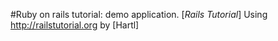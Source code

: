#Ruby on rails tutorial: demo application.
[*Rails Tutorial*]
Using http://railstutorial.org
by [Hartl]
